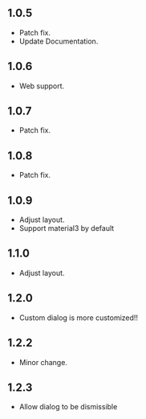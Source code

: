 ## 1.0.5

* Patch fix.
* Update Documentation.

## 1.0.6

* Web support.

## 1.0.7

* Patch fix.

## 1.0.8

* Patch fix.

## 1.0.9
* Adjust layout.
* Support material3 by default

## 1.1.0
* Adjust layout.

## 1.2.0
* Custom dialog is more customized!!

## 1.2.2
* Minor change.

## 1.2.3
* Allow dialog to be dismissible
